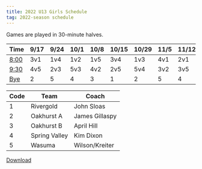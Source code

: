 ```yaml
---
title: 2022 U13 Girls Schedule
tag: 2022-season schedule
---
```


Games are played in 30-minute halves.

| Time		| 9/17	| 9/24	| 10/1	| 10/8	| 10/15	| 10/29	| 11/5	| 11/12	| 11/19
|-----------|-------|-------|-------|-------|-------|-------|-------|-------|-------
| <u>8:00</u>	| 3v1	| 1v4	| 1v2	| 1v5	| 3v4	| 1v3	| 4v1	| 2v1	| 5v1
| <u>9:30</u>	| 4v5	| 2v3   | 5v3	| 4v2   | 2v5	| 5v4	| 3v2   | 3v5	| 2v4
| <u>Bye</u>	| 2		| 5		| 4		| 3   	| 1		| 2     | 5		| 4		| 3


| Code		| Team  		| Coach                         
|-----------|---------------|---------------
| 1			| Rivergold		| John Sloas
| 2			| Oakhurst A	| James Gillaspy                  
| 3			| Oakhurst B	| April Hill
| 4			| Spring Valley	| Kim Dixon
| 5			| Wasuma		| Wilson/Kreiter


[Download](/schedules/2022/MAYSL-2022-U13-girls.pdf)
